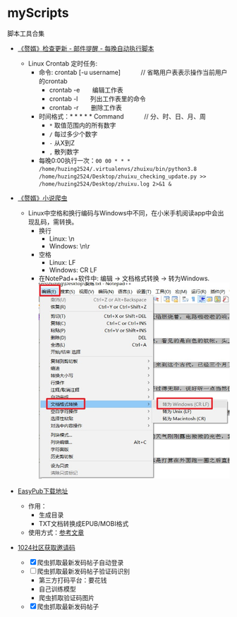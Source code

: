 # myScripts
脚本工具合集
- [《赘婿》检查更新 - 邮件提醒 - 每晚自动执行脚本](zhuixu/zhuixu_checking_update.py)
  - Linux Crontab 定时任务:
    - 命令: crontab [-u username]　　　 // 省略用户表表示操作当前用户的crontab
      - crontab -e　　编辑工作表
      - crontab -l　　列出工作表里的命令
      - crontab -r　　删除工作表
    - 时间格式：* * * * * Command　　　 // 分、时、日、月、周
      - `*` 取值范围内的所有数字
      - `/` 每过多少个数字
      - `-` 从X到Z
      - `,` 散列数字
    - 每晚0:00执行一次：`00 00 * * * /home/huzing2524/.virtualenvs/zhuixu/bin/python3.8 /home/huzing2524/Desktop/zhuixu_checking_update.py >> /home/huzing2524/Desktop/zhuixu.log 2>&1 &`
- [《赘婿》小说爬虫](zhuixu/zhuixu.py)
  - Linux中空格和换行编码与Windows中不同，在小米手机阅读app中会出现乱码，需转换。
    - 换行
      - Linux: \n
      - Windows: \n\r
    - 空格
      - Linux: LF
      - Windows: CR LF
    - 在NotePad++软件中: 编辑 -> 文档格式转换 -> 转为Windows. ![](docs/zhuixu.jpg)
- [EasyPub下载地址](https://github.com/huzing2524/myScripts/releases)
  - 作用：
    - 生成目录
    - TXT文档转换成EPUB/MOBI格式
  - 使用方式：[参考文章](https://zhuanlan.zhihu.com/p/52400817)
  
- [1024社区获取邀请码](1024_community)
    - <input type="checkbox" checked>爬虫抓取最新发码帖子</input>自动登录
    - <input type="checkbox">爬虫抓取最新发码帖子</input>验证码识别
        - 第三方打码平台：要花钱
        - 自己训练模型
        - 爬虫抓取验证码图片
    - <input type="checkbox" checked>爬虫抓取最新发码帖子</input>
